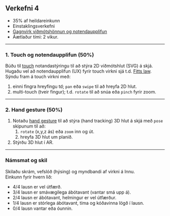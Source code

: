 ## Verkefni 4 

- 35% af heildareinkunn
- Einstaklingsverkefni
- [Gagnvirk viðmótshönnun og notendaupplifun](https://github.com/GunnarThorunnarson/FORR3FV05EU/wiki/Vi%C3%B0m%C3%B3t)
- Áætlaður tími: 2 vikur.
  
---

### 1. Touch og notendaupplifun (50%)
Búðu til [touch](https://github.com/GunnarThorunnarson/FORR3FV05EU/wiki/Touch) notandastýringu til að stýra 2D viðmótshlut (SVG) á skjá. Hugaðu vel að notendaupplifun (UX) fyrir touch virkni sjá t.d. [Fitts law](https://lawsofux.com/fittss-law/). Sýndu fram á touch virkni með:
  1. einni fingra hreyfingu td; `pan` eða `swipe` til að hreyfa 2D hlut.
  1. multi-touch (tveir fingur); t.d. `rotate` til að snúa eða `pinch` fyrir zoom.
     
---

### 2. Hand gesture (50%)
1. Notaðu [hand gesture](https://github.com/GunnarThorunnarson/FORR3FV05EU/wiki/Hand-gesture) til að stýra (hand tracking) 3D hlut á skjá með `pose` skipunum til að:
   1. `rotate` (x,y,z ás) eða `zoom` inn og út.
   1. hreyfa 3D hlut um planið.
1. Stýrðu 3D hlut í AR.
   
---

### Námsmat og skil
Skilaðu skrám, vefslóð (hýsing) og myndbandi af virkni á Innu. <br>
Einkunn fyrir hvern lið: 
- 4/4 lausn er vel útfærð.
- 3/4 lausn er smávægilega ábótavant (vantar smá upp á).
- 2/4 lausn er ábótavant, helmingur er vel útfærður.
- 1/4 lausn er stórlega ábótavant, tíma og kóðavinna lögð í lausn.
- 0/4 lausn vantar eða óunnin.

